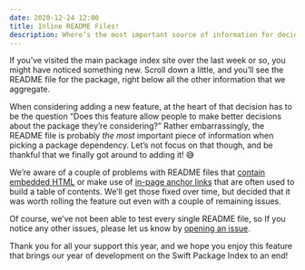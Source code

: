 ```yaml
---
date: 2020-12-24 12:00
title: Inline README Files!
description: Where’s the most important source of information for deciding whether a package is suitable for your needs? It’s in the README file!
---
```


If you’ve visited the main package index site over the last week or so, you might have noticed something new. Scroll down a little, and you’ll see the README file for the package, right below all the other information that we aggregate.

When considering adding a new feature, at the heart of that decision has to be the question “Does this feature allow people to make better decisions about the package they’re considering?” Rather embarrassingly, the README file is probably *the most* important piece of information when picking a package dependency. Let’s not focus on that though, and be thankful that we finally got around to adding it! 😅

We’re aware of a couple of problems with README files that [contain embedded HTML](https://github.com/SwiftPackageIndex/SwiftPackageIndex-Server/issues/843) or make use of [in-page anchor links](https://github.com/SwiftPackageIndex/SwiftPackageIndex-Server/issues/824) that are often used to build a table of contents. We’ll get those fixed over time, but decided that it was worth rolling the feature out even with a couple of remaining issues.

Of course, we’ve not been able to test every single README file, so If you notice any other issues, please let us know by [opening an issue](https://github.com/SwiftPackageIndex/SwiftPackageIndex-Server/issues/new/choose).

Thank you for all your support this year, and we hope you enjoy this feature that brings our year of development on the Swift Package Index to an end!
